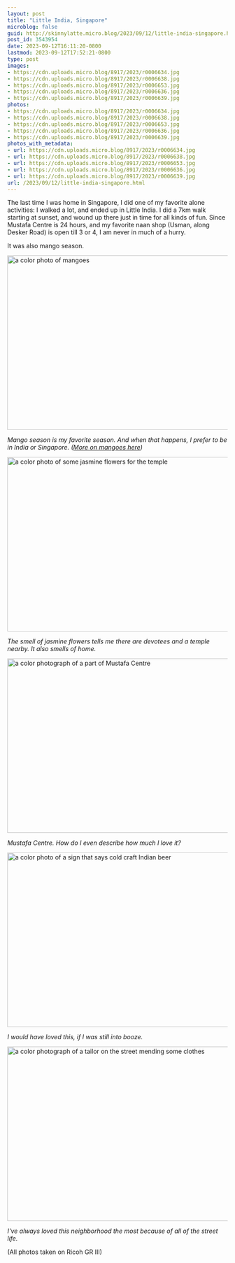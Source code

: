 ```yaml
---
layout: post
title: "Little India, Singapore"
microblog: false
guid: http://skinnylatte.micro.blog/2023/09/12/little-india-singapore.html
post_id: 3543954
date: 2023-09-12T16:11:20-0800
lastmod: 2023-09-12T17:52:21-0800
type: post
images:
- https://cdn.uploads.micro.blog/8917/2023/r0006634.jpg
- https://cdn.uploads.micro.blog/8917/2023/r0006638.jpg
- https://cdn.uploads.micro.blog/8917/2023/r0006653.jpg
- https://cdn.uploads.micro.blog/8917/2023/r0006636.jpg
- https://cdn.uploads.micro.blog/8917/2023/r0006639.jpg
photos:
- https://cdn.uploads.micro.blog/8917/2023/r0006634.jpg
- https://cdn.uploads.micro.blog/8917/2023/r0006638.jpg
- https://cdn.uploads.micro.blog/8917/2023/r0006653.jpg
- https://cdn.uploads.micro.blog/8917/2023/r0006636.jpg
- https://cdn.uploads.micro.blog/8917/2023/r0006639.jpg
photos_with_metadata:
- url: https://cdn.uploads.micro.blog/8917/2023/r0006634.jpg
- url: https://cdn.uploads.micro.blog/8917/2023/r0006638.jpg
- url: https://cdn.uploads.micro.blog/8917/2023/r0006653.jpg
- url: https://cdn.uploads.micro.blog/8917/2023/r0006636.jpg
- url: https://cdn.uploads.micro.blog/8917/2023/r0006639.jpg
url: /2023/09/12/little-india-singapore.html
---
```

The last time I was home in Singapore, I did one of my favorite alone activities: I walked a lot, and ended up in Little India. I did a 7km walk starting at sunset, and wound up there just in time for all kinds of fun. Since Mustafa Centre is 24 hours, and my favorite naan shop (Usman, along Desker Road) is open till 3 or 4, I am never in much of a hurry.

It was also mango season. 

<img src="uploads/2023/r0006634.jpg" width="600" height="399" alt="a color photo of mangoes">

*Mango season is my favorite season. And when that happens, I prefer to be in India or Singapore. ([More on mangoes here](https://buttondown.email/skinnylatte/archive/mango-madness/))*

<img src="uploads/2023/r0006638.jpg" width="600" height="399" alt="a color photo of some jasmine flowers for the temple">

*The smell of jasmine flowers tells me there are devotees and a temple nearby. It also smells of home.*

<img src="uploads/2023/r0006653.jpg" width="600" height="399" alt="a color photograph of a part of Mustafa Centre">

*Mustafa Centre. How do I even describe how much I love it?*

<img src="uploads/2023/r0006636.jpg" width="600" height="399" alt="a color photo of a sign that says cold craft Indian beer">

*I would have loved this, if I was still into booze.*

<img src="uploads/2023/r0006639.jpg" width="600" height="399" alt="a color photograph of a tailor on the street mending some clothes">

*I've always loved this neighborhood the most because of all of the street life.*

(All photos taken on Ricoh GR III)
